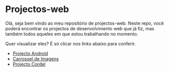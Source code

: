 # Projectos-web
 
Olá, seja bem vindo ao meu repositório de projectos-web.
Neste repo, você poderá encontrar os projectos de desenvolvimento web que já fiz, mas também todos aqueles em que estou
trabalhando no momento.

Quer visualizar eles? É só clicar nos links abaixo para conferir.

<ul>
    <li><a href="https://graciomacuacua.github.io/projectos-web/projecto-android/index.html" target="_blank">Projecto Android</a>
    <li><a href="https://graciomacuacua.github.io/projectos-web/projecto-carrossel/index.html" target="_blank">Carrossel de Imagens</a>
    <li><a href="https://graciomacuacua.github.io/projectos-web/projecto-cordel/index.html" target="_blank">Projecto Cordel</a>
</ul>
